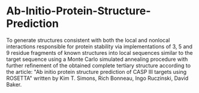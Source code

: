 # Ab-Initio-Protein-Structure-Prediction
To generate structures consistent with both the local and nonlocal interactions responsible for protein stability via implementations of 3, 5 and 9 residue fragments of known structures into local sequences similar to the target sequence using a Monte Carlo simulated annealing procedure with further refinement of the obtained complete tertiary structure according to the article: "Ab initio protein structure prediction of CASP III targets using ROSETTA" written by Kim T. Simons, Rich Bonneau, Ingo Ruczinski, David Baker.
